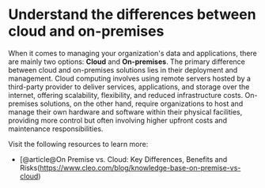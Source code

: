 # Understand the differences between cloud and on-premises

When it comes to managing your organization's data and applications, there are mainly two options: **Cloud** and **On-premises**. The primary difference between cloud and on-premises solutions lies in their deployment and management. Cloud computing involves using remote servers hosted by a third-party provider to deliver services, applications, and storage over the internet, offering scalability, flexibility, and reduced infrastructure costs. On-premises solutions, on the other hand, require organizations to host and manage their own hardware and software within their physical facilities, providing more control but often involving higher upfront costs and maintenance responsibilities.

Visit the following resources to learn more:

- [@article@On Premise vs. Cloud: Key Differences, Benefits and Risks(https://www.cleo.com/blog/knowledge-base-on-premise-vs-cloud)